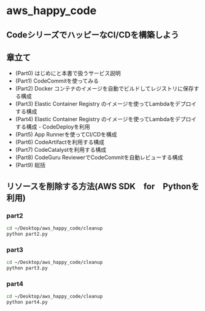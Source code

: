 # aws_happy_code

## CodeシリーズでハッピーなCI/CDを構築しよう

## 章立て

- (Part0) はじめにと本書で扱うサービス説明
- (Part1) CodeCommitを使ってみる
- (Part2) Docker コンテナのイメージを自動でビルドしてレジストリに保存する構成
- (Part3) Elastic Container Registry のイメージを使ってLambdaをデプロイする構成
- (Part4) Elastic Container Registry のイメージを使ってLambdaをデプロイする構成 - CodeDeployを利用
- (Part5) App Runnerを使ってCI/CDを構成
- (Part6) CodeArtifactを利用する構成
- (Part7) CodeCatalystを利用する構成
- (Part8) CodeGuru ReviewerでCodeCommitを自動レビューする構成
- (Part9) 総括

## リソースを削除する方法(AWS SDK　for　Pythonを利用)

### part2

```bash
cd ~/Desktop/aws_happy_code/cleanup
python part2.py
```

### part3

```bash
cd ~/Desktop/aws_happy_code/cleanup
python part3.py
```

### part4

```bash
cd ~/Desktop/aws_happy_code/cleanup
python part4.py
```
